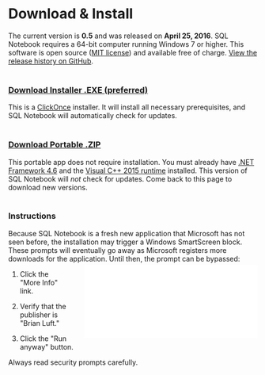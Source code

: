 # Download & Install

The current version is **0.5** and was released on **April 25, 2016**.  SQL Notebook requires a 64-bit computer running Windows 7 or higher.  This software is open source ([MIT license](license.html)) and available free of charge.  [View the release history on GitHub](https://github.com/electroly/sqlnotebook/releases).
<br><br>

### [Download Installer .EXE (preferred)](https://sqlnotebook.com/install/setup.exe)

This is a [ClickOnce](https://en.wikipedia.org/wiki/ClickOnce) installer.  It will install all necessary prerequisites, and SQL Notebook will automatically check for updates.
<br><br>

### [Download Portable .ZIP](https://sqlnotebook.com/install/SqlNotebook_0_5_0_0.zip)

This portable app does not require installation.  You must already have [.NET Framework 4.6](https://www.microsoft.com/en-us/download/details.aspx?id=49981) and the [Visual C++ 2015 runtime](https://www.microsoft.com/en-us/download/details.aspx?id=48145) installed.  This version of SQL Notebook will *not* check for updates.  Come back to this page to download new versions.
<br><br>

### Instructions

Because SQL Notebook is a fresh new application that Microsoft has not seen before, the installation may trigger a Windows SmartScreen block.  These prompts will eventually go away as Microsoft registers more downloads for the application.  Until then, the prompt can be bypassed:

<img src="art/smartscreen.gif" style="float: right; margin-left: 30px; margin-top: -10px;">

1. Click the "More Info" link.

2. Verify that the publisher is "Brian Luft."

3. Click the "Run anyway" button.

Always read security prompts carefully.
